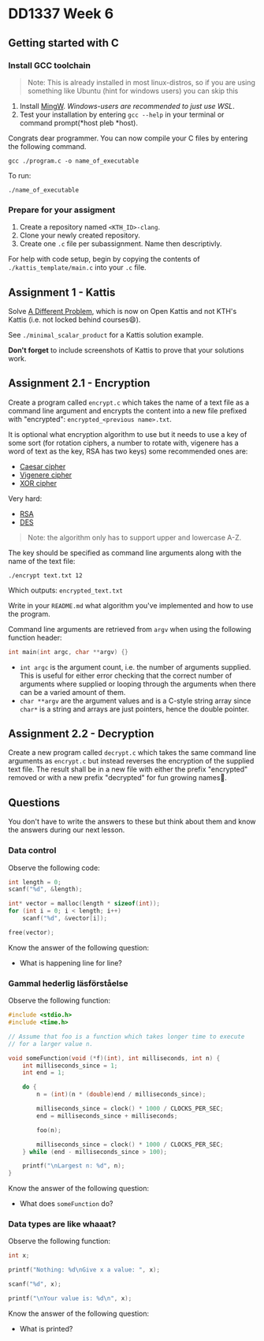 # DD1337 Week 6

## Getting started with C

### Install GCC toolchain
> Note: This is already installed in most linux-distros, so if you are using something like Ubuntu (hint for windows users) you can skip this
1) Install [MingW](https://www.mingw-w64.org/). *Windows-users are recommended to just use WSL*. 
2) Test your installation by entering `gcc --help` in your terminal or command prompt(*host pleb *host).

Congrats dear programmer. You can now compile your C files by entering the following command.
```
gcc ./program.c -o name_of_executable
```
To run: 
```
./name_of_executable
```

### Prepare for your assigment

1) Create a repository named `<KTH_ID>-clang`.
2) Clone your newly created repository.
3) Create one `.c` file per subassignment. Name then descriptivly.  

For help with code setup, begin by copying the contents of `./kattis_template/main.c` into your `.c` file.

## Assignment 1 - Kattis

Solve [A Different Problem](https://open.kattis.com/problems/different), which is now on Open Kattis and not KTH's Kattis (i.e. not locked behind courses😄).

See `./minimal_scalar_product` for a Kattis solution example.

**Don't forget** to include screenshots of Kattis to prove that your solutions work.

## Assignment 2.1 - Encryption

Create a program called `encrypt.c` which takes the name of a text file as a command line argument and encrypts the content into a new file prefixed with "encrypted": `encrypted_<previous name>.txt`.

It is optional what encryption algorithm to use but it needs to use a key of some sort (for rotation ciphers, a number to rotate with, vigenere has a word of text as the key, RSA has two keys) some recommended ones are:
- [Caesar cipher](https://en.wikipedia.org/wiki/Caesar_cipher) 
- [Vigenere cipher](https://en.wikipedia.org/wiki/Vigen%C3%A8re_cipher)
- [XOR cipher](https://en.wikipedia.org/wiki/XOR_cipher)

Very hard:
- [RSA](https://sv.wikipedia.org/wiki/RSA)
- [DES](https://en.wikipedia.org/wiki/Data_Encryption_Standard) 

> Note: the algorithm only has to support upper and lowercase A-Z.

The key should be specified as command line arguments along with the name of the text file:
```
./encrypt text.txt 12
```
Which outputs: `encrypted_text.txt`
  
 
Write in your `README.md` what algorithm you've implemented and how to use the program.
  
  
Command line arguments are retrieved from `argv` when using the following function header:
```c
int main(int argc, char **argv) {}
```
- `int argc` is the argument count, i.e. the number of arguments supplied. This is useful for either error checking that the correct number of arguments where supplied or looping through the arguments when there can be a varied amount of them.
- `char **argv` are the argument values and is a C-style string array since `char*` is a string and arrays are just pointers, hence the double pointer.


## Assignment 2.2 - Decryption

Create a new program called `decrypt.c` which takes the same command line arguments as `encrypt.c` but instead reverses the encryption of the supplied text file. The result shall be in a new file with either the prefix "encrypted" removed or with a new prefix "decrypted" for fun growing names🤪.

## Questions

You don't have to write the answers to these but think about them and know the answers during our next lesson.

### Data control

Observe the following code:

```c
int length = 0;
scanf("%d", &length); 

int* vector = malloc(length * sizeof(int));
for (int i = 0; i < length; i++) 
    scanf("%d", &vector[i]);

free(vector);
```

Know the answer of the following question:
- What is happening line for line?

### Gammal hederlig läsförståelse

Observe the following function:

```c
#include <stdio.h>
#include <time.h>

// Assume that foo is a function which takes longer time to execute
// for a larger value n.

void someFunction(void (*f)(int), int milliseconds, int n) {
    int milliseconds_since = 1;
    int end = 1;

    do {
        n = (int)(n * (double)end / milliseconds_since);

        milliseconds_since = clock() * 1000 / CLOCKS_PER_SEC;
        end = milliseconds_since + milliseconds;

        foo(n);

        milliseconds_since = clock() * 1000 / CLOCKS_PER_SEC;
    } while (end - milliseconds_since > 100);

    printf("\nLargest n: %d", n);
}
```

Know the answer of the following question:
- What does `someFunction` do?

### Data types are like whaaat?

Observe the following function:

```c
int x;

printf("Nothing: %d\nGive x a value: ", x);

scanf("%d", x);

printf("\nYour value is: %d\n", x);
```

Know the answer of the following question:
- What is printed?
